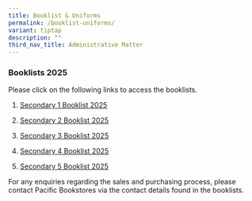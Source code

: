 ```yaml
---
title: Booklist & Uniforms
permalink: /booklist-uniforms/
variant: tiptap
description: ""
third_nav_title: Administrative Matter
---
```

<h3>Booklists 2025</h3>
<p>Please click on the following links to access the booklists.</p>
<ol data-tight="true" class="tight">
<li>
<p><a href="https://www.stanthonyscanossiansec.moe.edu.sg/files/One%20Stop/Booklist/S1.pdf" rel="noopener noreferrer nofollow" target="_blank"><u>Secondary 1 Booklist 2025</u></a>
</p>
</li>
<li>
<p><a href="https://www.stanthonyscanossiansec.moe.edu.sg/files/One%20Stop/Booklist/S2.pdf" rel="noopener noreferrer nofollow" target="_blank"><u>Secondary 2 Booklist 2025</u></a>
</p>
</li>
<li>
<p><a href="https://www.stanthonyscanossiansec.moe.edu.sg/files/One%20Stop/Booklist/S3.pdf" rel="noopener noreferrer nofollow" target="_blank"><u>Secondary 3 Booklist 2025</u></a>
</p>
</li>
<li>
<p><a href="https://www.stanthonyscanossiansec.moe.edu.sg/files/One%20Stop/Booklist/S4.pdf" rel="noopener noreferrer nofollow" target="_blank"><u>Secondary 4 Booklist 2025</u></a>
</p>
</li>
<li>
<p><a href="https://www.stanthonyscanossiansec.moe.edu.sg/files/One%20Stop/Booklist/S5__NA_.pdf" rel="noopener noreferrer nofollow" target="_blank"><u>Secondary 5 Booklist 2025</u></a>
</p>
</li>
</ol>
<p>For any enquiries regarding the sales and purchasing process, please contact
Pacific Bookstores via the contact details found in the booklists.</p>